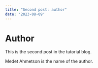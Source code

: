 ```yaml
---
title: "Second post: author"
date: '2023-08-09'
---
```


# Author

This is the second post in the tutorial blog.

Medet Ahmetson is the name of the author.